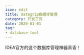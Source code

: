 ```yaml
---
icon: edit
title: datagrip数据库管理
category: 开发工具
date: 2020-01-01
tag:
- database-tool
---
```


IDEA官方的这个数据库管理神器真香！